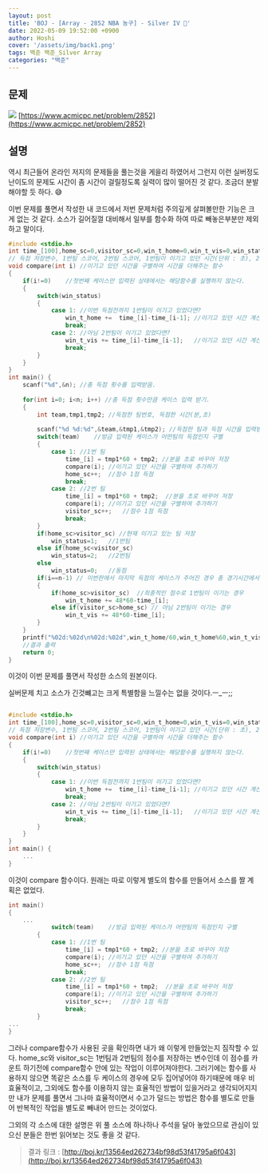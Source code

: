 ```yaml
---
layout: post
title: 'BOJ - [Array - 2852 NBA 농구] - Silver IV 🥈'
date: 2022-05-09 19:52:00 +0900
author: Hoshi
cover: '/assets/img/back1.png'
tags: 백준 백준_Silver Array
categories: "백준"
---
```

## 문제

![]({{site.url}}/assets/img/posts_img/2852.png)
[https://www.acmicpc.net/problem/2852](https://www.acmicpc.net/problem/2852)

## 설명

역시 최근들어 온라인 저지의 문제들을 풀는것을 게을리 하였어서 그런지 이런 실버정도 난이도의 문제도 시간이 좀 시간이 걸릴정도록 실력이 많이 떨어진 것 같다. 조금더 분발 해야할 듯 하다. 😅

이번 문제를 풀면서 작성한 내 코드에서 저번 문제처럼 주의깊게 살펴볼만한 기능은 크게 없는 것 같다. 소스가 길어질껄 대비해서 일부를 함수화 하여 따로 빼놓은부분만 제외하고 말이다.

```c
#include <stdio.h>
int time_[100],home_sc=0,visitor_sc=0,win_t_home=0,win_t_vis=0,win_status=0,n;
// 득점 저장변수, 1번팀 스코어, 2번팀 스코어, 1번팀이 이기고 있던 시간(단위 : 초), 2번팀이 이기고 있던 시간(단위 : 초), 현재 이기고 있는 팀 번호,득점 상황 총 갯수 -> 모두 전역변수(Global Variable)로 선언함.
void compare(int i) //이기고 있던 시간을 구별하여 시간을 더해주는 함수
{
    if(i!=0)    //첫번째 케이스만 입력된 상태에서는 해당함수를 실행하지 않는다.
    {
        switch(win_status)
        {
            case 1: //이번 득점전까지 1번팀이 이기고 있었다면?
                win_t_home +=  time_[i]-time_[i-1]; //이기고 있던 시간 계산후 추가 (1번팀)
                break;
            case 2: //아님 2번팀이 이기고 있었다면?
                win_t_vis += time_[i]-time_[i-1];   //이기고 있던 시간 계산후 추가 (2번팀)
                break;
        }
    }
}
int main() {
    scanf("%d",&n); //총 득점 횟수를 입력받음.
    
    for(int i=0; i<n; i++) //총 득점 횟수만큼 케이스 입력 받기.
    {
        int team,tmp1,tmp2; //득점한 팀번호, 득점한 시간(분,초)
        
        scanf("%d %d:%d",&team,&tmp1,&tmp2); //득점한 팀과 득점 시간을 입력받음.
        switch(team)    //방금 입력된 케이스가 어떤팀의 득점인지 구별
        {
            case 1: //1번 팀
                time_[i] = tmp1*60 + tmp2; //분을 초로 바꾸어 저장
                compare(i); //이기고 있던 시간을 구별하여 추가하기
                home_sc++;  //점수 1점 득점
                break;
            case 2: //2번 팀
                time_[i] = tmp1*60 + tmp2;  //분을 초로 바꾸어 저장
                compare(i); //이기고 있던 시간을 구별하여 추가하기
                visitor_sc++;   //점수 1점 득점
                break;
        }
        if(home_sc>visitor_sc) //현재 이기고 있는 팀 저장
            win_status=1;   //1번팀
        else if(home_sc<visitor_sc)
            win_status=2;   //2번팀
        else
            win_status=0;   //동점
        if(i==n-1) // 이번판에서 마지막 득점의 케이스가 주어진 경우 총 경기시간에서 득점시간을 뺴 마지막으로 이기고 있던 시간에 추가해 주기
        {
            if(home_sc>visitor_sc)  //최종적인 점수로 1번팀이 이기는 경우
                win_t_home += 48*60-time_[i];
            else if(visitor_sc>home_sc) // 아님 2번팀이 이기는 경우
                win_t_vis += 48*60-time_[i];
        }
    }
    printf("%02d:%02d\n%02d:%02d",win_t_home/60,win_t_home%60,win_t_vis/60,win_t_vis%60);
    //결과 출력
    return 0;
}
```

이것이 이번 문제를 풀면서 작성한 소스의 원본이다.

실버문제 치고 소스가 긴것뺴고는 크게 특별함을 느낄수는 없을 것이다.ㅡ_ㅡ;;

```c

#include <stdio.h>
int time_[100],home_sc=0,visitor_sc=0,win_t_home=0,win_t_vis=0,win_status=0,n;
// 득점 저장변수, 1번팀 스코어, 2번팀 스코어, 1번팀이 이기고 있던 시간(단위 : 초), 2번팀이 이기고 있던 시간(단위 : 초), 현재 이기고 있는 팀 번호,득점 상황 총 갯수 -> 모두 전역변수(Global Variable)로 선언함.
void compare(int i) //이기고 있던 시간을 구별하여 시간을 더해주는 함수
{
    if(i!=0)    //첫번째 케이스만 입력된 상태에서는 해당함수를 실행하지 않는다.
    {
        switch(win_status)
        {
            case 1: //이번 득점전까지 1번팀이 이기고 있었다면?
                win_t_home +=  time_[i]-time_[i-1]; //이기고 있던 시간 계산후 추가 (1번팀)
                break;
            case 2: //아님 2번팀이 이기고 있었다면?
                win_t_vis += time_[i]-time_[i-1];   //이기고 있던 시간 계산후 추가 (2번팀)
                break;
        }
    }
}
int main() {
    ...
}
```

이것이 compare 함수이다. 원래는 따로 이렇게 별도의 함수를 만들어서 소스를 짤 계획은 없었다.

```c
int main()
{
	...
			switch(team)    //방금 입력된 케이스가 어떤팀의 득점인지 구별
        {
            case 1: //1번 팀
                time_[i] = tmp1*60 + tmp2; //분을 초로 바꾸어 저장
                compare(i); //이기고 있던 시간을 구별하여 추가하기
                home_sc++;  //점수 1점 득점
                break;
            case 2: //2번 팀
                time_[i] = tmp1*60 + tmp2;  //분을 초로 바꾸어 저장
                compare(i); //이기고 있던 시간을 구별하여 추가하기
                visitor_sc++;   //점수 1점 득점
                break;
        }
...
}
```

그러나 compare함수가 사용된 곳을 확인하면 내가 왜 이렇게 만들었는지 짐작할 수 있다. home_sc와 visitor_sc는 1번팀과 2번팀의 점수를 저장하는 변수인데 이 점수를 카운트 하기전에 compare함수 안에 있는 작업이 이루어져야한다. 그러기에는 함수를 사용하지 않으면 똑같은 소스를 두 케이스의 경우에 모두 집어넣어야 하기때문에 매우 비효율적이고, 그외에도 함수를 이용하지 않는 효율적인 방법이 있을거라고 생각되어지지만 내가 문제를 풀면서 그나마 효율적이면서 수고가 덜드는 방법은 함수를 별도로 만들어 반복적인 작업을 별도로 빼내어 만드는 것이었다. 

그외의 각 소스에 대한 설명은 위 풀 소스에 하나하나 주석을 달아 놓았으므로 관심이 있으신 분들은 한번 읽어보는 것도 좋을 것 같다.

> 결과 링크 : [http://boj.kr/13564ed262734bf98d53f41795a6f043](http://boj.kr/13564ed262734bf98d53f41795a6f043)
>
